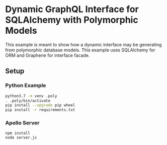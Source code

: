 # Dynamic GraphQL Interface for SQLAlchemy with Polymorphic Models

This example is meant to show how a dynamic interface may be generating from
polymorphic database models. This example uses SQLAlchemy for ORM and Graphene
for interface facade.

## Setup

### Python Example

```bash
python3.7 -m venv .poly
. .poly/bin/activate
pip install --upgrade pip wheel
pip install -r requirements.txt
```

### Apollo Server

```
npm install
node server.js
```
